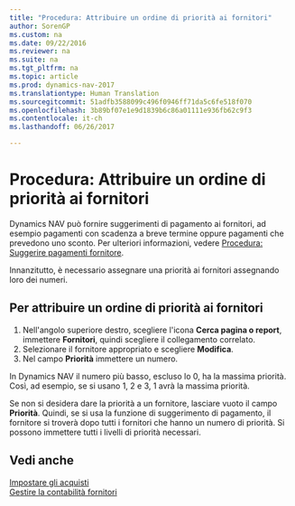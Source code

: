 ```yaml
---
title: "Procedura: Attribuire un ordine di priorità ai fornitori"
author: SorenGP
ms.custom: na
ms.date: 09/22/2016
ms.reviewer: na
ms.suite: na
ms.tgt_pltfrm: na
ms.topic: article
ms.prod: dynamics-nav-2017
ms.translationtype: Human Translation
ms.sourcegitcommit: 51adfb3588099c496f0946ff71da5c6fe518f070
ms.openlocfilehash: 3b89bf07e1e9d1839b6c86a01111e936fb62c9f3
ms.contentlocale: it-ch
ms.lasthandoff: 06/26/2017

---
```


# <a name="how-to-prioritize-vendors"></a>Procedura: Attribuire un ordine di priorità ai fornitori
Dynamics NAV può fornire suggerimenti di pagamento ai fornitori, ad esempio pagamenti con scadenza a breve termine oppure pagamenti che prevedono uno sconto. Per ulteriori informazioni, vedere [Procedura: Suggerire pagamenti fornitore](payables-how-suggest-vendor-payments.md).

Innanzitutto, è necessario assegnare una priorità ai fornitori assegnando loro dei numeri.

## <a name="to-prioritize-vendors"></a>Per attribuire un ordine di priorità ai fornitori
1. Nell'angolo superiore destro, scegliere l'icona **Cerca pagina o report**, immettere **Fornitori**, quindi scegliere il collegamento correlato.
2. Selezionare il fornitore appropriato e scegliere **Modifica**.
3. Nel campo **Priorità** immettere un numero.

In Dynamics NAV il numero più basso, escluso lo 0, ha la massima priorità. Così, ad esempio, se si usano 1, 2 e 3, 1 avrà la massima priorità.

Se non si desidera dare la priorità a un fornitore, lasciare vuoto il campo **Priorità**. Quindi, se si usa la funzione di suggerimento di pagamento, il fornitore si troverà dopo tutti i fornitori che hanno un numero di priorità. Si possono immettere tutti i livelli di priorità necessari.

## <a name="see-also"></a>Vedi anche
[Impostare gli acquisti](purchasing-setup-purchasing.md)  
[Gestire la contabilità fornitori](payables-manage-payables.md)

